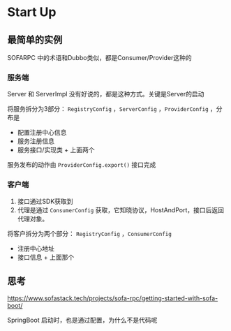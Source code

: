 # Start Up

## 最简单的实例

SOFARPC 中的术语和Dubbo类似，都是Consumer/Provider这种的

### 服务端

Server 和 ServerImpl 没有好说的，都是这种方式。关键是Server的启动

将服务拆分为3部分： `RegistryConfig` ，`ServerConfig` ，`ProviderConfig` ，分布是

- 配置注册中心信息
- 服务注册信息
- 服务接口/实现类 + 上面两个

服务发布的动作由 `ProviderConfig.export()` 接口完成

### 客户端

1. 接口通过SDK获取到
2. 代理是通过 `ConsumerConfig` 获取，它知晓协议，HostAndPort，接口后返回代理对象。

将客户拆分为两个部分： `RegistryConfig` ，`ConsumerConfig`

- 注册中心地址
- 接口信息 + 上面那个

## 思考

https://www.sofastack.tech/projects/sofa-rpc/getting-started-with-sofa-boot/

SpringBoot 启动时，也是通过配置，为什么不是代码呢